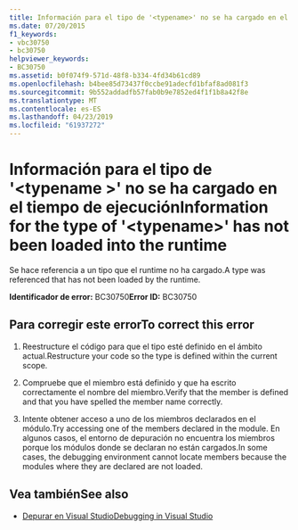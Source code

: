 ```yaml
---
title: Información para el tipo de '<typename>' no se ha cargado en el tiempo de ejecución
ms.date: 07/20/2015
f1_keywords:
- vbc30750
- bc30750
helpviewer_keywords:
- BC30750
ms.assetid: b0f074f9-571d-48f8-b334-4fd34b61cd89
ms.openlocfilehash: b4bee85d73437f0ccbe91adecfd1bfaf8ad081f3
ms.sourcegitcommit: 9b552addadfb57fab0b9e7852ed4f1f1b8a42f8e
ms.translationtype: MT
ms.contentlocale: es-ES
ms.lasthandoff: 04/23/2019
ms.locfileid: "61937272"
---
```

# <a name="information-for-the-type-of-typename-has-not-been-loaded-into-the-runtime"></a><span data-ttu-id="36d62-102">Información para el tipo de '\<typename >' no se ha cargado en el tiempo de ejecución</span><span class="sxs-lookup"><span data-stu-id="36d62-102">Information for the type of '\<typename>' has not been loaded into the runtime</span></span>
<span data-ttu-id="36d62-103">Se hace referencia a un tipo que el runtime no ha cargado.</span><span class="sxs-lookup"><span data-stu-id="36d62-103">A type was referenced that has not been loaded by the runtime.</span></span>  
  
 <span data-ttu-id="36d62-104">**Identificador de error:** BC30750</span><span class="sxs-lookup"><span data-stu-id="36d62-104">**Error ID:** BC30750</span></span>  
  
## <a name="to-correct-this-error"></a><span data-ttu-id="36d62-105">Para corregir este error</span><span class="sxs-lookup"><span data-stu-id="36d62-105">To correct this error</span></span>  
  
1. <span data-ttu-id="36d62-106">Reestructure el código para que el tipo esté definido en el ámbito actual.</span><span class="sxs-lookup"><span data-stu-id="36d62-106">Restructure your code so the type is defined within the current scope.</span></span>  
  
2. <span data-ttu-id="36d62-107">Compruebe que el miembro está definido y que ha escrito correctamente el nombre del miembro.</span><span class="sxs-lookup"><span data-stu-id="36d62-107">Verify that the member is defined and that you have spelled the member name correctly.</span></span>  
  
3. <span data-ttu-id="36d62-108">Intente obtener acceso a uno de los miembros declarados en el módulo.</span><span class="sxs-lookup"><span data-stu-id="36d62-108">Try accessing one of the members declared in the module.</span></span> <span data-ttu-id="36d62-109">En algunos casos, el entorno de depuración no encuentra los miembros porque los módulos donde se declaran no están cargados.</span><span class="sxs-lookup"><span data-stu-id="36d62-109">In some cases, the debugging environment cannot locate members because the modules where they are declared are not loaded.</span></span>  
  
## <a name="see-also"></a><span data-ttu-id="36d62-110">Vea también</span><span class="sxs-lookup"><span data-stu-id="36d62-110">See also</span></span>

- [<span data-ttu-id="36d62-111">Depurar en Visual Studio</span><span class="sxs-lookup"><span data-stu-id="36d62-111">Debugging in Visual Studio</span></span>](/visualstudio/debugger/debugging-in-visual-studio)
